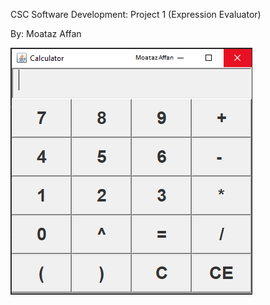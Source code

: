 CSC Software Development: Project 1 (Expression Evaluator)

By: Moataz Affan

![Screenshot](Calculator.png)
